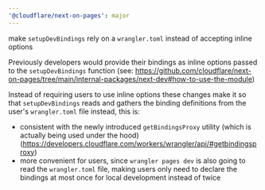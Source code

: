 ```yaml
---
'@cloudflare/next-on-pages': major
---
```


make `setupDevBindings` rely on a `wrangler.toml` instead of accepting inline options

Previously developers would provide their bindings as inline options passed to
the `setupDevBindings` function (see: https://github.com/cloudflare/next-on-pages/tree/main/internal-packages/next-dev#how-to-use-the-module)

Instead of requiring users to use inline options these changes make it so that `setupDevBindings`
reads and gathers the binding definitions from the user's `wrangler.toml` file instead, this is:

- consistent with the newly introduced `getBindingsProxy` utility (which is actually being used under the hood)
  (https://developers.cloudflare.com/workers/wrangler/api/#getbindingsproxy)
- more convenient for users, since `wrangler pages dev` is also going to read the `wrangler.toml` file, making users
  only need to declare the bindings at most once for local development instead of twice
